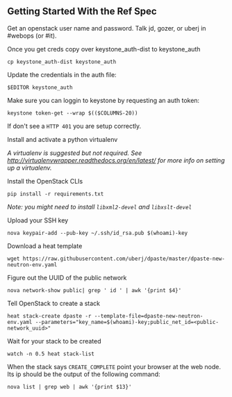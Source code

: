 Getting Started With the Ref Spec
---------------------------------
Get an openstack user name and password. Talk jd, gozer, or uberj in #webops (or #it).

Once you get creds copy over keystone\_auth-dist to keystone\_auth

```
cp keystone_auth-dist keystone_auth
```

Update the credentials in the auth file:

```
$EDITOR keystone_auth
```

Make sure you can loggin to keystone by requesting an auth token:

```
keystone token-get --wrap $(($COLUMNS-20))
```

If don't see a ``HTTP 401`` you are setup correctly.

Install and activate a python virtualenv

_A virtualenv is suggested but not required. See http://virtualenvwrapper.readthedocs.org/en/latest/ for more info on setting up a virtualenv._

Install the OpenStack CLIs

```
pip install -r requirements.txt
```
_Note: you might need to install ``libxml2-devel`` and ``libxslt-devel``_ 

Upload your SSH key

```
nova keypair-add --pub-key ~/.ssh/id_rsa.pub $(whoami)-key
```

Download a heat template

```
wget https://raw.githubusercontent.com/uberj/dpaste/master/dpaste-new-neutron-env.yaml
```

Figure out the UUID of the public network

```
nova network-show public| grep ' id ' | awk '{print $4}'
```

Tell OpenStack to create a stack

```
heat stack-create dpaste -r --template-file=dpaste-new-neutron-env.yaml --parameters="key_name=$(whoami)-key;public_net_id=<public-network_uuid>"
```

Wait for your stack to be created

```
watch -n 0.5 heat stack-list
```

When the stack says ``CREATE_COMPLETE`` point your browser at the web node. Its ip should be the output of the following command:
```
nova list | grep web | awk '{print $13}'
```
